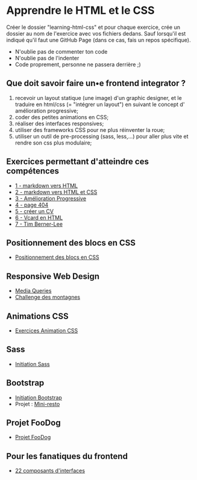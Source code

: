 # Apprendre le HTML et le CSS

Créer le dossier "learning-html-css" et pour chaque exercice, crée un dossier au nom de l'exercice avec vos fichiers dedans.
Sauf lorsqu'il est indiqué qu'il faut une GitHub Page (dans ce cas, fais un repos spécifique).

- N'oublie pas de commenter ton code
- N'oublie pas de l'indenter
- Code proprement, personne ne passera derrière ;)

## Que doit savoir faire un•e frontend integrator ?

1. recevoir un layout statique (une image) d'un graphic designer, et le traduire en html/css (= "intégrer un layout") en suivant le concept d' amélioration progressive;
2. coder des petites animations en CSS;
3. réaliser des interfaces responsives;
4. utiliser des frameworks CSS pour ne plus réinventer la roue;
5. utiliser un outil de pre-processing (sass, less,...) pour aller plus vite et rendre son css plus modulaire;

## Exercices permettant d'atteindre ces compétences

- [1 - markdown vers HTML](1-exercice-markdown-to-html.md)
- [2 - markdown vers HTML et CSS](2-exercice-markdown-to-html-and-css.md)
- [3 - Amélioration Progressive](./progressive-enhancement/readme.md)
- [4 - page 404](4-exercice-404-html.md)
- [5 - créer un CV](5-exercice-creer-un-cv.md)
- [6 - Vcard en HTML](6-exercice-vcard-html.md)
- [7 - Tim Berner-Lee](8-exercice-summary.md)

## Positionnement des blocs en CSS

* [Positionnement des blocs en CSS](./css-position.md)

## Responsive Web Design

* [Media Queries](media-queries)
* [Challenge des montagnes](media-queries/montagne)

## Animations CSS

* [Exercices Animation CSS](animation-CSS)

## Sass

* [Initiation Sass](SASS)

## Bootstrap

* [Initiation Bootstrap](Bootstrap)
* Projet : [Mini-resto](Bootstrap/projet.md)

## Projet FooDog

* [Projet FooDog](Foodog)

## Pour les fanatiques du frontend

- [22 composants d'interfaces](22-composants-interfaces)
